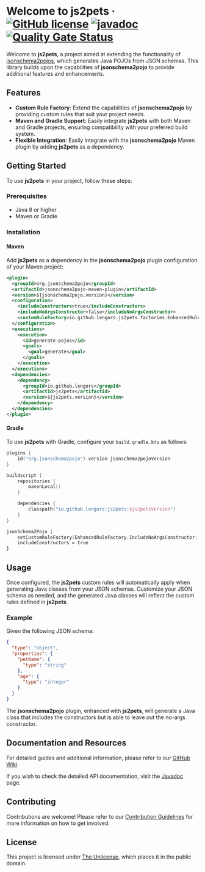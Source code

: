 # Welcome to js2pets &middot; [![GitHub license](https://img.shields.io/github/license/lengors/js2pets?color=blue)](https://github.com/facebook/react/blob/main/LICENSE) [![javadoc](https://javadoc.io/badge2/io.github.lengors/js2pets/javadoc.svg?color=red)](https://javadoc.io/doc/io.github.lengors/js2pets) [![Quality Gate Status](https://sonarcloud.io/api/project_badges/measure?project=lengors_js2pets&metric=alert_status)](https://sonarcloud.io/summary/new_code?id=lengors_js2pets)

Welcome to **js2pets**, a project aimed at extending the functionality of [jsonschema2pojos](https://github.com/joelittlejohn/jsonschema2pojo), which generates Java POJOs from JSON schemas. This library builds upon the capabilities of **jsonschema2pojo** to provide additional features and enhancements.

## Features

- **Custom Rule Factory**: Extend the capabilities of **jsonschema2pojo** by providing custom rules that suit your project needs.
- **Maven and Gradle Support**: Easily integrate **js2pets** with both Maven and Gradle projects, ensuring compatibility with your preferred build system.
- **Flexible Integration**: Easily integrate with the **jsonschema2pojo** Maven plugin by adding **js2pets** as a dependency.

## Getting Started

To use **js2pets** in your project, follow these steps:

### Prerequisites

- Java 8 or higher
- Maven or Gradle

### Installation

#### Maven

Add **js2pets** as a dependency in the **jsonschema2pojo** plugin configuration of your Maven project:

```xml
<plugin>
  <groupId>org.jsonschema2pojo</groupId>
  <artifactId>jsonschema2pojo-maven-plugin</artifactId>
  <version>${jsonschema2pojo.version}</version>
  <configuration>
    <includeConstructors>true</includeConstructors>
    <includeNoArgsConstructor>false</includeNoArgsConstructor>
    <customRuleFactory>io.github.lengors.js2pets.factories.EnhancedRuleFactory</customRuleFactory>
  </configuration>
  <executions>
    <execution>
      <id>generate-pojos</id>
      <goals>
        <goal>generate</goal>
      </goals>
    </execution>
  </executions>
  <dependencies>
    <dependency>
      <groupId>io.github.lengors</groupId>
      <artifactId>js2pets</artifactId>
      <version>${js2pets.version}</version>
    </dependency>
  </dependencies>
</plugin>
```

#### Gradle

To use **js2pets** with Gradle, configure your `build.gradle.kts` as follows:

```kotlin
plugins {
    id("org.jsonschema2pojo") version jsonschema2pojoVersion
}

buildscript {
    repositories {
        mavenLocal()
    }

    dependencies {
        classpath("io.github.lengors:js2pets:$js2petsVersion")
    }
}

jsonSchema2Pojo {
    setCustomRuleFactory(EnhancedRuleFactory.IncludeNoArgsConstructor::class.java)
    includeConstructors = true
}
```

## Usage

Once configured, the **js2pets** custom rules will automatically apply when generating Java classes from your JSON schemas. Customize your JSON schema as needed, and the generated Java classes will reflect the custom rules defined in **js2pets**.

### Example

Given the following JSON schema:

```json
{
  "type": "object",
  "properties": {
    "petName": {
      "type": "string"
    },
    "age": {
      "type": "integer"
    }
  }
}
```

The **jsonschema2pojo** plugin, enhanced with **js2pets**, will generate a Java class that includes the constructors but is able to leave out the no-args constructor.

## Documentation and Resources

For detailed guides and additional information, please refer to our [GitHub Wiki](https://github.com/lengors/js2pets/wiki).

If you wish to check the detailed API documentation, visit the [Javadoc](https://javadoc.io/doc/io.github.lengors/js2pets) page.

## Contributing

Contributions are welcome! Please refer to our [Contribution Guidelines](./CONTRIBUTING.md) for more information on how to get involved.

## License

This project is licensed under [The Unlicense](./LICENSE), which places it in the public domain.
